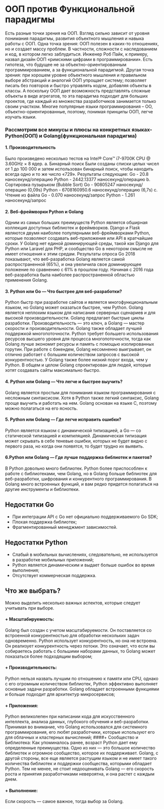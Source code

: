 # ООП против Функциональной парадигмы
Есть разные точки зрения на ООП. Взгляд сильно зависит от уровня понимания парадигмы, развития объектного мышления и навыка работы с ООП.
Одна точка зрения: ООП полезен в каких-то отношениях, но и создает массу проблем. В частности, сложности с наследованием и код, в котором легко заблудиться. Инженер Роб Пайк, к примеру, назвал дизайн ООП «римскими цифрами в программировании». Есть гипотеза, что будущее не за объектно-ориентированным программированием, а за функциональной парадигмой.
Другая точка зрения: при хорошем уровне объектного мышления и правильном выборе абстракций и аналогий ООП упрощает систему; позволяет писать без повторов и быстро управлять кодом, добавляя объекты в классы. А поскольку ООП дает возможность представлять сложные объекты в виде агрегатов, то эта парадигма подходит для больших проектов, где каждый из множества разработчиков занимается только своим участком. Многие популярные языки программирования – ОО, объектно-ориентированные, поэтому, понимая принципы ООП, легче изучать языки. 
### Рассмотрим все минусы и плюсы на конкретных языках- Python(ООП) и Golang(функциональная парадигма)
#### 1. Производительность
Было произведено несколько тестов на Intel® Core™ i7-9700K CPU @ 3.60GHz × 8 ядер.
а. Бинарный поиск
Были созданы списки целых чисел от 1 до 100 000 и затем использован бинарный поиск, чтобы находить всегда одно и то же число «729». Результаты следующие:
Go - 20.8 наносекунд/операцию
Python - 2442.13377 наносекунд/операцию
b. Сортировка пузырьком (Bubble Sort)
Go	 - 90805247 наносекунд/операцию (0,09s)
Python	- 6708160950.6 наносекунд/операцию (6,7s)
c. Чтение из файла
Go	- 0.070 наносекунд/запрос
Python -	1.261 наносекунд/запрос
#### 2. Веб-фреймворки Python и Golang
Одним из самых больших преимуществ Python является обширная коллекция доступных библиотек и фреймворков. Django и Flask являются двумя наиболее популярными веб-фреймворками Python, которые позволяют создавать веб-приложения или API в кратчайшие сроки.
У Golang нет единой доминирующей среды, такой как Django для Python или Laravel для PHP, и сообщество Go в некотором смысле не имеет отношения к этим средам. Результаты опроса Go 2018 показывают, что веб-разработка Golang является самой распространенной (65%), и она увеличила свое доминирующее положение по сравнению с 61% в прошлом году. Начиная с 2016 года веб-разработка была наиболее распространенной областью применения Golang.
#### 3. Python или Go — Что быстрее для веб-разработки?
Python быстр при разработке сайтов и является многофункциональным языком, но Golang может оказаться быстрее, чем Python.
Golang является неплохим языком для написания серверных сценариев и для высокой производительности. Golang предлагает быстрые циклы разработки. Производительность — это ключ, а Golang — мастер скорости и производительности.
Golang также обладает лучшей поддержкой многопоточности. Python требует большего использования ресурсов высшего уровня для процесса многопоточности, тогда как Golang лучше экономит ресурсы и память с помощью изолированных горутин.
При работе с бэкендем, Golang несомненно выигрывает, он отлично работает с большим количеством запросов с высокой конкурентностью. У Golang также более низкий порог входа, чем у Python. В общем и целом Golang спроектирован для людей, которые хотят создавать сайты максимально быстро.
#### 4. Python или Golang — Что легче и быстрее выучить?
Golang является простым для понимания языком программирования с несложным синтаксисом. Хотя в Python также легкий синтаксис, Golang проще выучить и работать на нем. Golang основан на языке C, поэтому можно полагаться на его ясность.
#### 5. Python или Golang — Где легче исправить ошибки?
Python является языком с динамической типизацией, а Go — со статической типизацией и компиляцией. Динамическая типизация может скрывать в себе теневые ошибки, которых не будет видно с первого раза, но когда они появятся, то будет трудно их выявить.
#### 6.Python или Golang — Где лучше поддержка библиотек и пакетов?
В Python довольно много библиотек. Python более приспособлен к работе с библиотеками, чем Golang, но в Golang больше библиотек для веб-разработки, шифрования и конкурентного программирования.
В Golang много встроенных функций, и вам редко придется полагаться на другие инструменты и библиотеки.
## Недостатки Go
+ При интеграции API с Go нет официально поддерживаемого Go SDK;
+ Плохая поддержка библиотек;
+ Фрагментированный менеджмент зависимостей.
## Недостатки Python
+ Слабый в мобильных вычислениях, следовательно, не используется в разработке мобильных приложений;
+ Python является динамическим и выдает больше ошибок во время выполнения;
+ Отсутствует коммерческая поддержка.
## Что же выбрать?
Можно выделить несколько важных аспектов, которые следует учитывать при выборе.

#### + Масштабируемость: 
Golang был создан с учетом масштабируемости. Он поставляется со встроенной конкурентностью для обработки нескольких задач одновременно. Python использует конкурентность, но она не встроена. Он реализует конкурентность через потоки. Это означает, что если вы собираетесь работать с большими наборами данных, то Golang может показаться более подходящим выбором;
#### + Производительность: 
Python нельзя назвать лучшим по отношению к памяти или CPU, однако с его огромным количеством библиотек, Python эффективно выполняет основные задачи разработки. Golang обладает встроенными функциями и больше подходит для архитектур микросервисов;
#### + Приложения: 
Python великолепен при написании кода для искусственного интеллекта, анализа данных, глубокого обучения и веб-разработки. Принимая во внимание, что Golang использовался для системного программирования, его любят разработчики, которые используют его для облачных и кластерных вычислений;
####+ Сообщество и Библиотека: 
Как упоминалось ранее, возраст Python дает ему определенные преимущества. Одно из них — это большое количество библиотек и огромное сообщество, которое их поддерживает. Golang, с другой стороны, все еще является растущим языком и не имеет такого количества библиотек и поддержки сообщества, которыми обладает Python. Тем не менее, не стоит недооценивать Golang — его скорость роста и принятия разработчиками невероятна, и она растет с каждым днем.
#### + Выполнение: 
Если скорость — самое важное, тогда выбор за Golang.
